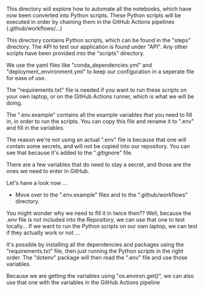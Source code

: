 This directory will explore how to automate all the notebooks, which have now been converted into Python scripts. These Python scripts will be executed in order by chaining them in the GitHub Actions pipelines (.github/workflows/...)


This directory contains Python scripts, which can be found in the "steps" directory. The API to test our application is found under "API".
Any other scripts have been provided into the "scripts" directory.

We use the yaml files like "conda_dependencies.yml" and "deployment_environment.yml" to keep our configuration in a seperate file for ease of use.

The "requirements.txt" file is needed if you want to run these scripts on your own laptop, or on the GitHub Actions runner, which is what we will be doing.

The ".env.example" contains all the example variables that you need to fill in, in order to run the scripts. You can copy this file and rename it to ".env" and fill in the variables.

The reason we're not using an actual ".env" file is because that one will contain some secrets, and will not be copied into our repository. You can see that because it's added to the ".gitignore" file.

There are a few variables that do need to stay a secret, and those are the ones we need to enter in GitHub.

Let's have a look now ...

- Move over to the ".env.example" files and to the ".github/workflows" directory.

You might wonder why we need to fill it in twice then??
Well, because the .env file is not included into the Repository, we can use that one to test locally... If we want to run the Python scripts on our own laptop, we can test if they actually work or not ...

It's possible by installing all the dependencies and packages using the "requirements.txt" file, then just running the Python scripts in the right order. The "dotenv" package will then read the ".env" file and use those variables.


Because we are getting the variables using "os.environ.get()", we can also use that one with the variables in the GitHub Actions pipeline